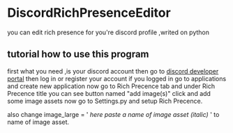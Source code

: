 # DiscordRichPresenceEditor
you can edit rich presence for you're discord profile ,writed on python


## tutorial how to use this program
first what you need ,is your discord account
then go to [discord developer portal](https://discord.com/developers/)
then log in or register your account
if you logged in go to applications and create new application
now go to Rich Precence tab and under Rich Precence title you can see button named "add image(s)"
click and add some image assets
now go to Settings.py and setup Rich Precence.

also change 
image_large = ' *here paste a name of image asset (italic)* ' to name of image asset.
